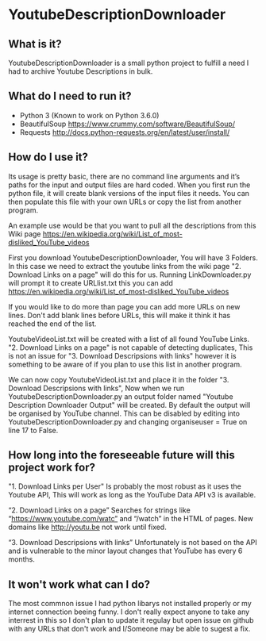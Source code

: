 YoutubeDescriptionDownloader
==============

What is it?
--------------
YoutubeDescriptionDownloader is a small python project to fulfill a need I had to archive Youtube Descriptions in bulk.

What do I need to run it?
--------------

- Python 3 (Known to work on Python 3.6.0)
- BeautifulSoup https://www.crummy.com/software/BeautifulSoup/
- Requests http://docs.python-requests.org/en/latest/user/install/

How do I use it?
--------------
Its usage is pretty basic, there are no command line arguments and it’s paths for the input and output files are hard coded.
When you first run the python file, it will create blank versions of the input files it needs.
You can then populate this file with your own URLs or copy the list from another program.

An example use would be that you want to pull all the descriptions from this Wiki page https://en.wikipedia.org/wiki/List_of_most-disliked_YouTube_videos

First you download YoutubeDescriptionDownloader, You will have 3 Folders. In this case we need to extract the youtube links from the wiki page "2. Download Links on a page" will do this for us. Running LinkDownloader.py will prompt it to create URLlist.txt this you can add https://en.wikipedia.org/wiki/List_of_most-disliked_YouTube_videos

If you would like to do more than page you can add more URLs on new lines. Don't add blank lines before URLs, this will make it think it has reached the end of the list.

YoutubeVideoList.txt will be created with a list of all found YouTube Links. "2. Download Links on a page" is not capable of detecting duplicates, This is not an issue for "3. Download Descripsions with links" however it is something to be aware of if you plan to use this list in another program.

We can now copy YoutubeVideoList.txt and place it in the folder "3. Download Descripsions with links", Now when we run YoutubeDescriptionDownloader.py an output folder named "Youtube Description Downloader Output" will be created.
By default the output will be organised by YouTube channel. This can be disabled by editing into YoutubeDescriptionDownloader.py and changing organiseuser = True on line 17 to False.


How long into the foreseeable future will this project work for?
--------------
"1. Download Links per User" Is probably the most robust as it uses the Youtube API, This will work as long as the YouTube Data API v3 is available.

“2. Download Links on a page” Searches for strings like “https://www.youtube.com/watc” and “/watch” in the HTML of pages. New domains like http://youtu.be not work until fixed.

“3. Download Descripsions with links” Unfortunately is not based on the API and is vulnerable to the minor layout changes that YouTube has every 6 months.

It won't work what can I do?
--------------
The most commnon issue I had python libarys not installed properly or my internet connection beeing funny.
I don't really expect anyone to take any interrest in this so I don't plan to update it regulay but open issue on github with any URLs that don't work and I/Someone may be able to sugest a fix.

